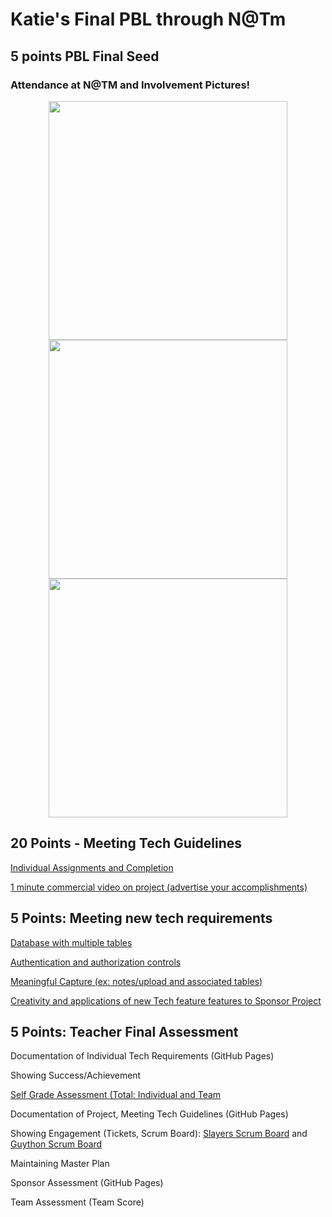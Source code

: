 # Katie's Final PBL through N@Tm

## 5 points PBL Final Seed
### Attendance at N@TM and Involvement Pictures!

<p align="center">
<img width="382" src="https://user-images.githubusercontent.com/89223621/171721919-a659873f-3c9d-4151-b882-c5c46dbed5c8.jpg">

<img width="382" src="https://user-images.githubusercontent.com/89223621/171721961-1f934f48-1d6a-4804-8032-9cefcdbd0c31.jpg">
  
<img width="382" src="https://user-images.githubusercontent.com/89223621/171723876-ce73b804-e684-4866-a9d9-eb1a33fec8d7.jpg">

</p>

## 20 Points - Meeting Tech Guidelines
[Individual Assignments and Completion](https://github.com/nadirahaddach/TheSlayers.github.io/issues/8)

[1 minute commercial video on project (advertise your accomplishments)]()

## 5 Points: Meeting new tech requirements
[Database with multiple tables](https://github.com/AkhilNandhakumar/Guython/tree/main/cruddy)

[Authentication and authorization controls](https://github.com/AkhilNandhakumar/Guython/tree/main/cruddy)

[Meaningful Capture (ex: notes/upload and associated tables)](https://katiehickman.github.io/)

[Creativity and applications of new Tech feature features to Sponsor Project](https://github.com/AkhilNandhakumar/Guython/tree/main/notey)


## 5 Points: Teacher Final Assessment
Documentation of Individual Tech Requirements (GitHub Pages)

Showing Success/Achievement

[Self Grade Assessment (Total: Individual and Team](https://github.com/katiehickman/katiehickman.github.io/issues/9)

Documentation of Project, Meeting Tech Guidelines (GitHub Pages)

Showing Engagement (Tickets, Scrum Board): [Slayers Scrum Board](https://github.com/nadirahaddach/TheSlayers.github.io/projects/1) and [Guython Scrum Board](https://github.com/AkhilNandhakumar/Guython/projects/1)

Maintaining Master Plan

Sponsor Assessment (GitHub Pages)

Team Assessment (Team Score)
